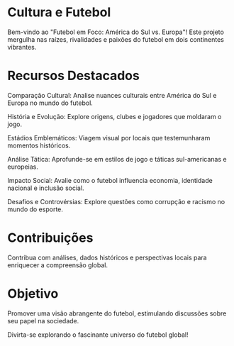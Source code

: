# Cultura e Futebol
Bem-vindo ao "Futebol em Foco: América do Sul vs. Europa"! Este projeto mergulha nas raízes, rivalidades e paixões do futebol em dois continentes vibrantes.

# Recursos Destacados
Comparação Cultural: Analise nuances culturais entre América do Sul e Europa no mundo do futebol.

História e Evolução: Explore origens, clubes e jogadores que moldaram o jogo.

Estádios Emblemáticos: Viagem visual por locais que testemunharam momentos históricos.

Análise Tática: Aprofunde-se em estilos de jogo e táticas sul-americanas e europeias.

Impacto Social: Avalie como o futebol influencia economia, identidade nacional e inclusão social.

Desafios e Controvérsias: Explore questões como corrupção e racismo no mundo do esporte.

# Contribuições
Contribua com análises, dados históricos e perspectivas locais para enriquecer a compreensão global.

# Objetivo
Promover uma visão abrangente do futebol, estimulando discussões sobre seu papel na sociedade.

Divirta-se explorando o fascinante universo do futebol global! 
